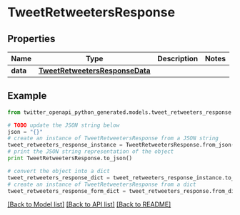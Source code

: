 # TweetRetweetersResponse


## Properties
Name | Type | Description | Notes
------------ | ------------- | ------------- | -------------
**data** | [**TweetRetweetersResponseData**](TweetRetweetersResponseData.md) |  | 

## Example

```python
from twitter_openapi_python_generated.models.tweet_retweeters_response import TweetRetweetersResponse

# TODO update the JSON string below
json = "{}"
# create an instance of TweetRetweetersResponse from a JSON string
tweet_retweeters_response_instance = TweetRetweetersResponse.from_json(json)
# print the JSON string representation of the object
print TweetRetweetersResponse.to_json()

# convert the object into a dict
tweet_retweeters_response_dict = tweet_retweeters_response_instance.to_dict()
# create an instance of TweetRetweetersResponse from a dict
tweet_retweeters_response_form_dict = tweet_retweeters_response.from_dict(tweet_retweeters_response_dict)
```
[[Back to Model list]](../README.md#documentation-for-models) [[Back to API list]](../README.md#documentation-for-api-endpoints) [[Back to README]](../README.md)


